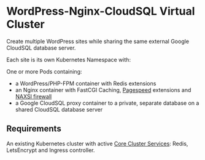 # WordPress-Nginx-CloudSQL Virtual Cluster

Create multiple WordPress sites while sharing the same external Google CloudSQL database server.

Each site is its own Kubernetes Namespace with:

One or more Pods containing:
- a WordPress/PHP-FPM container with Redis extensions
- an Nginx container with FastCGI Caching, [Pagespeed](https://www.modpagespeed.com/) extensions and [NAXSI firewall](https://github.com/nbs-system/naxsi)
- a Google CloudSQL proxy container to a private, separate database on a shared CloudSQL database server

## Requirements
An existing Kubernetes cluster with active [Core Cluster Services](https://github.com/stcox/charts/tree/master/core): Redis, LetsEncrypt and Ingress controller.
